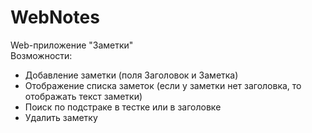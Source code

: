 # WebNotes  
Web-приложение "Заметки"  
Возможности:
+ Добавление заметки (поля Заголовок и Заметка)
+ Отображение списка заметок (если у заметки нет заголовка, то отображать текст заметки)
+ Поиск по подстраке в тестке или в заголовке
+ Удалить заметку
